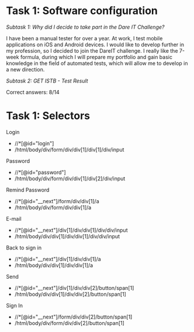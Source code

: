 # Task 1: Software configuration
*Subtask 1: Why did I decide to take part in the Dare IT Challenge?*

I have been a manual tester for over a year. At work, I test mobile applications on iOS and Android devices. I would like to develop further in my profession, so I decided to join the DareIT challenge. I really like the 7-week formula, during which I will prepare my portfolio and gain basic knowledge in the field of automated tests, which will allow me to develop in a new direction.

*Subtask 2: GET ISTB - Test Result*

Correct answers: 8/14

# Task 1: Selectors

Login

* //*[@id="login"]
* /html/body/div/form/div/div[1]/div[1]/div/input

Password

* //*[@id="password"]
* /html/body/div/form/div/div[1]/div[2]/div/input

Remind Password

* //*[@id="__next"]/form/div/div[1]/a
* /html/body/div/form/div/div[1]/a

E-mail
  
* //*[@id="__next"]/div[1]/div/div[1]/div/div/input
* /html/body/div/div[1]/div/div[1]/div/div/input
  
Back to sign in

* //*[@id="__next"]/div[1]/div/div[1]/a
* /html/body/div/div[1]/div/div[1]/a

Send

* //*[@id="__next"]/div[1]/div/div[2]/button/span[1]
* /html/body/div/div[1]/div/div[2]/button/span[1]

Sign In

* //*[@id="__next"]/form/div/div[2]/button/span[1]
* /html/body/div/form/div/div[2]/button/span[1]




